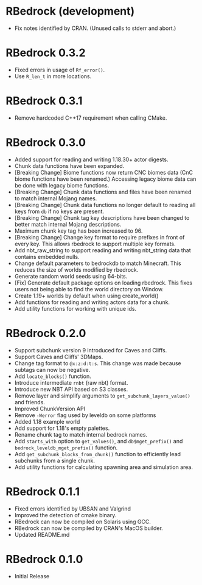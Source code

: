# RBedrock (development)

* Fix notes identified by CRAN. (Unused calls to stderr and abort.)

# RBedrock 0.3.2

* Fixed errors in usage of `Rf_error()`.
* Use `R_len_t` in more locations.

# RBedrock 0.3.1

* Remove hardcoded C++17 requirement when calling CMake.

# RBedrock 0.3.0

* Added support for reading and writing 1.18.30+ actor digests.
* Chunk data functions have been expanded.
* [Breaking Change] Biome functions now return CNC biomes data (CnC biome functions have been renamed.) Accessing legacy biome data can be done with legacy biome functions.
* [Breaking Change] Chunk data functions and files have been renamed to match internal Mojang names.
* [Breaking Change] Chunk data functions no longer default to reading all keys from `db` if no keys are present.
* [Breaking Change] Chunk tag key descriptions have been changed to better match internal Mojang descriptions.
* Maximum chunk key tag has been increased to 96.
* [Breaking Change] Change key format to require prefixes in front of every key. This allows rbedrock to support multiple key formats.
* Add nbt_raw_string to support reading and writing nbt_string data that contains embedded nulls.
* Change default parameters to bedrockdb to match Minecraft. This reduces the size of worlds modified by rbedrock.
* Generate random world seeds using 64-bits.
* [Fix] Generate default package options on loading rbedrock. This fixes users not being able to find the world directory on Window.
* Create 1.19+ worlds by default when using create_world()
* Add functions for reading and writing actors data for a chunk.
* Add utility functions for working with unique ids.

# RBedrock 0.2.0

* Support subchunk version 9 introduced for Caves and Cliffs.
* Support Caves and Cliffs' 3DMaps.
* Change tag format to `@x:z:d:t:s`. This change was made because subtags can now be negative.
* Add `locate_blocks()` function.
* Introduce intermediate `rnbt` (raw nbt) format.
* Introduce new NBT API based on S3 classes.
* Remove layer and simplify arguments to `get_subchunk_layers_value()` and friends.
* Improved ChunkVersion API
* Remove `-Werror` flag used by leveldb on some platforms
* Added 1.18 example world
* Add support for 1.18's empty palettes.
* Rename chunk tag to match internal bedrock names.
* Add `starts_with` option to `get_values()`, and `db$mget_prefix()` and `bedrock_leveldb_mget_prefix()` function.
* Add `get_subchunk_blocks_from_chunk()` function to efficiently lead subchunks from a single chunk.
* Add utility functions for calculating spawning area and simulation area.

# RBedrock 0.1.1

* Fixed errors identified by UBSAN and Valgrind
* Improved the detection of cmake binary.
* RBedrock can now be compiled on Solaris using GCC.
* RBedrock can now be compiled by CRAN's MacOS builder.
* Updated README.md

# RBedrock 0.1.0

* Initial Release
